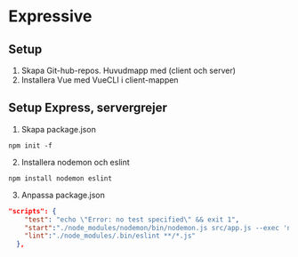 # Expressive

##  Setup
1.  Skapa Git-hub-repos. Huvudmapp med (client och  server)
2.  Installera Vue med VueCLI i client-mappen

## Setup Express, servergrejer
1. Skapa package.json  
```console
npm init -f
```

2.  Installera nodemon och eslint
```console
npm install nodemon eslint
```

3.  Anpassa package.json
```json
"scripts": {
    "test": "echo \"Error: no test specified\" && exit 1",
    "start":"./node_modules/nodemon/bin/nodemon.js src/app.js --exec 'npm run lint && node'",
    "lint":"./node_modules/.bin/eslint **/*.js"
  },
```
